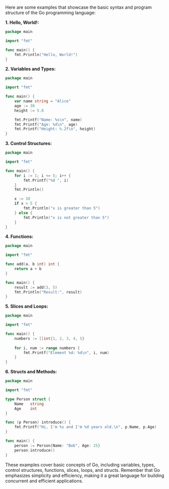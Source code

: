 Here are some examples that showcase the basic syntax and program structure of the Go programming language:

**1. Hello, World!:**

```go
package main

import "fmt"

func main() {
    fmt.Println("Hello, World!")
}
```

**2. Variables and Types:**

```go
package main

import "fmt"

func main() {
    var name string = "Alice"
    age := 30
    height := 5.8

    fmt.Printf("Name: %s\n", name)
    fmt.Printf("Age: %d\n", age)
    fmt.Printf("Height: %.2f\n", height)
}
```

**3. Control Structures:**

```go
package main

import "fmt"

func main() {
    for i := 1; i <= 5; i++ {
        fmt.Printf("%d ", i)
    }
    fmt.Println()

    x := 10
    if x > 5 {
        fmt.Println("x is greater than 5")
    } else {
        fmt.Println("x is not greater than 5")
    }
}
```

**4. Functions:**

```go
package main

import "fmt"

func add(a, b int) int {
    return a + b
}

func main() {
    result := add(3, 5)
    fmt.Println("Result:", result)
}
```

**5. Slices and Loops:**

```go
package main

import "fmt"

func main() {
    numbers := []int{1, 2, 3, 4, 5}
    
    for i, num := range numbers {
        fmt.Printf("Element %d: %d\n", i, num)
    }
}
```

**6. Structs and Methods:**

```go
package main

import "fmt"

type Person struct {
    Name   string
    Age    int
}

func (p Person) introduce() {
    fmt.Printf("Hi, I'm %s and I'm %d years old.\n", p.Name, p.Age)
}

func main() {
    person := Person{Name: "Bob", Age: 25}
    person.introduce()
}
```

These examples cover basic concepts of Go, including variables, types, control structures, functions, slices, loops, and structs. Remember that Go emphasizes simplicity and efficiency, making it a great language for building concurrent and efficient applications.